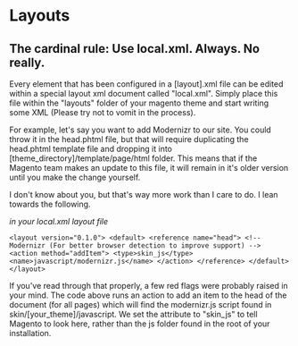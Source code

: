 # Layouts

## The cardinal rule: Use local.xml. Always. No really.

Every element that has been configured in a [layout].xml file can be edited within a special layout xml document called "local.xml". 
Simply place this file within the "layouts" folder of your magento theme and start writing some XML (Please try not to vomit in the process).

For example, let's say you want to add Modernizr to our site. You could throw it in the head.phtml file, but that will require duplicating the
head.phtml template file and dropping it into [theme_directory]/template/page/html folder. This means that if the Magento team makes an update to this file, it will remain
in it's older version until you make the change yourself. 

I don't know about you, but that's way more work than I care to do. I lean towards the following.

*in your local.xml layout file*

`<layout version="0.1.0">
    <default>
        <reference name="head">
            <!-- Modernizr (For better browser detection to improve support) -->
            <action method="addItem">
                <type>skin_js</type>
                <name>javascript/modernizr.js</name>
            </action>
        </reference>
    </default>
</layout>`

If you've read through that properly, a few red flags were probably raised in your mind. The code above runs an action to add an item to the head of the document (for all pages)
which will find the modernizr.js script found in skin/[your_theme]/javascript. We set the <type> attribute to "skin_js" to tell Magento to look here, rather than the js folder found in the root of your installation.